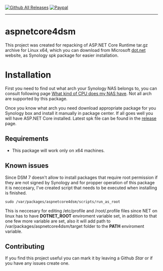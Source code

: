 [![Github All Releases](https://img.shields.io/github/downloads/seba76/aspnetcore4dsm/total.svg)](https://github.com/seba76/aspnetcore4dsm)
[![Paypal](https://img.shields.io/badge/paypal-donate-yellow.svg)](https://paypal.me/seba76/)
___

# aspnetcore4dsm

This project was created for repacking of ASP.NET Core Runtime tar.gz archive for Linux x64, which you can download from Microsoft [dot.net](https://dot.net) website, as Synology spk package for easier installation.

# Installation
First you need to find out what arch your Synology NAS belongs to, you can consult following page [What kind of CPU does my NAS have](https://www.synology.com/en-global/knowledgebase/DSM/tutorial/Compatibility_Peripherals/What_kind_of_CPU_does_my_NAS_have). Not all arch are supported by this package.

Once you know what arch you need download appropriate package for you Synology box and install it manually in package center. If all goes well you will have ASP.NET Core installed. 
Latest spk file can be found in the [release](https://github.com/seba76/aspnetcore4dsm/releases) page.

## Requirements
- This package will work only on x64 machines.

## Known issues
Since DSM 7 doesn't allow to install packages that require root permission if they are not signed by Synology and for propper operation of this package it is neccesary, I've created script that needs to be executed when installing is finished. 
```
sudo /var/packages/aspnetcore4dsm/scripts/run_as_root
```
This is neccesary for editing /etc/profile and /root/.profile files since NET on linux has to have **DOTNET_ROOT** enviroment variable set, in addition to that one few more variable are set, also it will add path to /var/packages/aspnetcore4dsm/target folder to the **PATH** enviroment variable.

## Contributing

If you find this project useful you can mark it by leaving a Github *Star* or if you have any issues create one.
